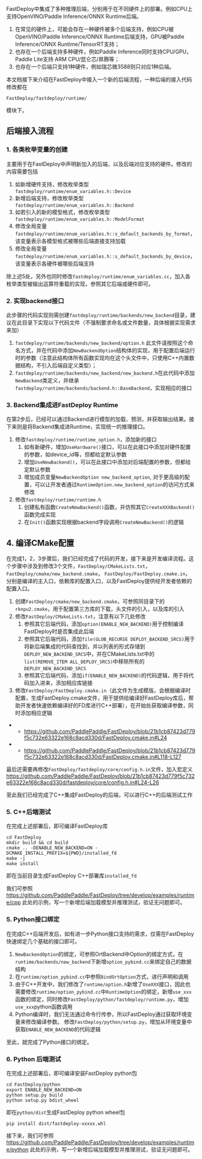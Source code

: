 
FastDeploy中集成了多种推理后端，分别用于在不同硬件上的部署。例如CPU上支持OpenVINO/Paddle Inference/ONNX Runtime后端。

1. 在常见的硬件上，可能会存在一种硬件被多个后端支持，例如CPU被OpenVINO/Paddle Inference/ONNX Runtime后端支持，GPU被Paddle Inference/ONNX Runtime/TensorRT支持；
2. 也存在一个后端支持多种硬件，例如Paddle Inference同时支持CPU/GPU， Paddle Lite支持 ARM CPU/昆仑芯/昇腾等；
3. 也存在一个后端只支持1种硬件，例如瑞芯微3588则只对应1种后端。

本文档接下来介绍在FastDeploy中接入一个新的后端流程，一种后端的接入代码修改都在
```
FastDeploy/fastdeploy/runtime/
```
模块下。

## 后端接入流程

### 1. 各类枚举变量的创建

主要用于在FastDeploy中声明新加入的后端，以及后端对应支持的硬件。修改的内容需要包括

1. 如新增硬件支持，修改枚举类型`fastdeploy/runtime/enum_variables.h::Device`
2. 新增后端支持，修改枚举类型`fastdeploy/runtime/enum_variables.h::Backend`
3. 如若引入的新的模型格式，修改枚举类型`fastdeploy/runtime/enum_variables.h::ModelFormat`
4. 修改全局变量`fastdeploy/runtime/enum_variables.h::s_default_backends_by_format`，该变量表示各模型格式被哪些后端直接支持加载
5. 修改全局变量`fastdeploy/runtime/enum_variables.h::s_default_backends_by_device`，该变量表示各硬件被哪些后端支持

除上述5处，另外也同时修改`fastdeploy/runtime/enum_variables.cc`，加入各枚举类型被输出运算符重载的实现，参照其它后端或硬件即可。

### 2. 实现backend接口

此步骤的代码实现则需创建`fastdeploy/runtime/backends/new_backend`目录，建议在此目录下实现以下代码文件（不强制要求命名或文件数量，具体根据实现需求来加）
1. `fastdeploy/runtime/backends/new_backend/option.h` 此文件请按照这个命名方式，并在代码中添加`NewBackendOption`结构体的实现，用于配置后端运行时的参数（注意此结构体所有函数实现均在这个头文件中，只使用C++内置数据结构，不引入后端自定义类型）；
2. `fastdeploy/runtime/backends/new_backend/new_backend.h`在此代码中添加`NewBackend`类定义，并继承`fastdeploy/runtime/backends/backend.h::BaseBackend`，实现相应的接口

### 3. Backend集成进FastDeploy Runtime
在第2步后，已经可以通过Backend进行模型的加载、预测，并获取输出结果。接下来则是将Backend集成进Runtime，实现统一的推理接口。

1. 修改`fastdeploy/runtime/runtime_option.h`，添加新的接口
	1. 如有新硬件，增加`UseHardware()`接口，可以在此接口中添加对硬件配置的参数，如device_id等，但都给定默认参数
	2. 增加`UseNewBackend()`，可以在此接口中添加对后端配置的参数，但都给定默认参数
	3. 增加成员变量`NewBackendOption new_backend_option`, 对于更高级的配置，可以让开发者通过`RuntimeOption.new_backend_option`的访问方式来修改
2. 修改`fastdeploy/runtime/runtime.h`
	1. 创建私有函数`CreateNewBackend()`函数，并仿照其它`CreateXXXBackend()`函数完成实现
	2. 在`Init()`函数实现根据backend字段调用`CreateNewBackend()`的逻辑

## 4. 编译CMake配置
在完成1，2，3步骤后，我们已经完成了代码的开发，接下来是开发编译流程。这个步骤中涉及到修改3个文件，`FastDeploy/CMakeLists.txt`，`FastDeploy/cmake/new_backend.cmake`， `FastDeploy/FastDeploy.cmake.in`，分别是编译的主入口，依赖库的配置入口，以及FastDeploy提供经开发者依赖的配置入口。

1. 创建`FastDeploy/cmake/new_backend.cmake`，可参照同目录下的`rknpu2.cmake`，用于配置第三方库的下载，头文件的引入，以及库的引入
2. 修改`FastDeploy/CMakeLists.txt`，注意有以下几处修改
	1. 参照其它后端代码，添加`option(ENABLE_NEW_BACKEND)`用于控制编译FastDeploy时是否集成此后端
	2. 参照其它后端代码，添加`file(GLOB_RECURSE DEPLOY_BACKEND_SRCS)`用于将新后端集成的代码查找到，并以列表的形式存储到`DEPLOY_NEW_BACKEND_SRCS`中，并在CMakeLists.txt中的`list(REMOVE_ITEM ALL_DEPLOY_SRCS)`中移除所有的`DEPLOY_NEW_BACKEND_SRCS`
	3. 参照其它后端代码，添加`if(ENABLE_NEW_BACKEND)`的代码逻辑，用于将代码加入进来，添加相应库链接
3. 修改`FastDeploy/FastDeploy.cmake.in`（此文件为生成模版，会根据编译时配置，生成FastDeploy.cmake文件，用于提供给编译好FastDeploy库后，帮助开发者快速依赖编译好的FD库进行C++部署），在开始处获取编译参数，同时添加相应逻辑
- - https://github.com/PaddlePaddle/FastDeploy/blob/21b1cb87423d779f5c732e63322e168c8acd330d/FastDeploy.cmake.in#L24
- - https://github.com/PaddlePaddle/FastDeploy/blob/21b1cb87423d779f5c732e63322e168c8acd330d/FastDeploy.cmake.in#L118-L127

最后还需要再修改`FastDeploy/fastdeploy/core/config.h.in`文件，加入宏定义
https://github.com/PaddlePaddle/FastDeploy/blob/21b1cb87423d779f5c732e63322e168c8acd330d/fastdeploy/core/config.h.in#L24-L26

至此我们已经完成了C++集成FastDeploy的后端，可以进行C++的后端测试工作

### 5. C++后端测试

在完成上述部署后，即可编译FastDeploy库
```
cd FastDeploy
mkdir build && cd build
cmake .. -DENABLE_NEW_BACKEND=ON -DCMAKE_INSTALL_PREFIX=${PWD}/installed_fd
make -j
make install
```
即在当前目录生成FastDeploy C++部署库`installed_fd`

我们可参照 https://github.com/PaddlePaddle/FastDeploy/tree/develop/examples/runtime/cpp 此处的示例，写一个新增后端加载模型并推理测试，验证无问题即可。

### 5. Python接口绑定

在完成C++后端开发后，如有进一步Python接口支持的需求，仅需在FastDeploy快速绑定几个基础的接口即可。

1. `NewBackendOption`的绑定，可参照OrtBackend中Option的绑定方式，在`runtime/backends/new_backend`下新增`option_pybind.cc`来绑定自己的数据结构
2. 在`runtime/option_pybind.cc`中参照`BindOrtOption`方式，进行声明和调用
3. 由于C++开发中，我们修改了`runtime/option.h`新增了`UseXXX`接口，因此也需要修改`runtime/option_pybind.cc`中`RuntimeOption`的绑定，新增`use_xxx`函数的绑定，同时修改`FastDeploy/python/fastdeploy/runtime.py`，增加`use_xxx`python函数调用
4. Python编译时，我们无法通过命令行传参，所以FastDeploy通过获取环境变量来修改编译参数。 修改`FastDeploy/python/setup.py`，增加从环境变量中获取`ENABLE_NEW_BACKEND`的代码逻辑

至此，就完成了Python接口的绑定。

### 6.  Python 后端测试

在完成上述部署后，即可编译安装FastDeploy python包
```
cd FastDeploy/python
export ENABLE_NEW_BACKEND=ON
python setup.py build
python setup.py bdist_wheel
```
即在`python/dist`生成FastDeploy python wheel包
```
pip install dist/fastdeploy-xxxxx.whl
```

接下来，我们可参照 https://github.com/PaddlePaddle/FastDeploy/tree/develop/examples/runtime/python 此处的示例，写一个新增后端加载模型并推理测试，验证无问题即可。
